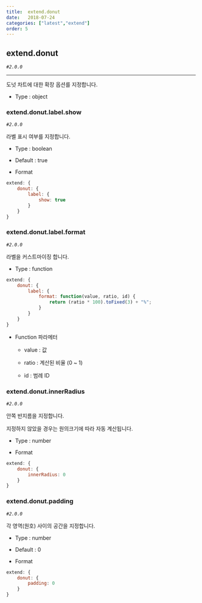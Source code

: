 ```yaml
---
title:  extend.donut
date:   2018-07-24
categories: ["latest","extend"]
order: 5
---
```


## extend.donut

_`#2.0.0`_

---

도넛 차트에 대한 확장 옵션를 지정합니다.

* Type : object

### extend.donut.label.show

_`#2.0.0`_

라벨 표시 여부를 지정합니다.

* Type : boolean

* Default : true

* Format
```javascript
extend: {
    donut: {
        label: {
            show: true
        }
    }
}
```


### extend.donut.label.format

_`#2.0.0`_

라벨을 커스트마이징 합니다.

* Type : function
```javascript
extend: {
    donut: {
        label: {
            format: function(value, ratio, id) {
                return (ratio * 100).toFixed(3) + "%";
            }
        }
    }
}
```

* Function 파라메터

  * value : 값

  * ratio : 계산된 비율 (0 ~ 1)

  * id : 범례 ID


### extend.donut.innerRadius

_`#2.0.0`_

안쪽 반지름을 지정합니다.

지정하지 않았을 경우는 원의크기에 따라 자동 계산됩니다.

* Type : number

* Format
```javascript
extend: {
    donut: {
        innerRadius: 0
    }
}
```


### extend.donut.padding

_`#2.0.0`_

각 영역(원호) 사이의 공간을 지정합니다.

* Type : number

* Default : 0

* Format
```javascript
extend: {
    donut: {
        padding: 0
    }
}
```
